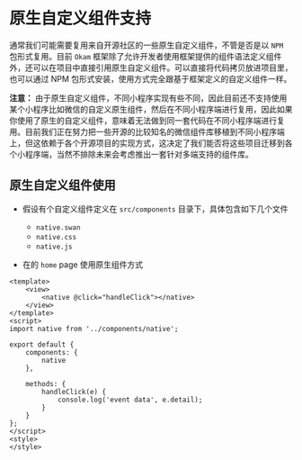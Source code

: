 # 原生自定义组件支持

通常我们可能需要复用来自开源社区的一些原生自定义组件，不管是否是以 `NPM` 包形式复用。目前 `Okam` 框架除了允许开发者使用框架提供的组件语法定义组件外，还可以在项目中直接引用原生自定义组件。可以直接将代码拷贝放进项目里，也可以通过 NPM 包形式安装，使用方式完全跟基于框架定义的自定义组件一样。

**注意：** 由于原生自定义组件，不同小程序实现有些不同，因此目前还不支持使用某个小程序比如微信的自定义原生组件，然后在不同小程序端进行复用，因此如果你使用了原生的自定义组件，意味着无法做到同一套代码在不同小程序端进行复用。目前我们正在努力把一些开源的比较知名的微信组件库移植到不同小程序端上，但这依赖于各个开源项目的实现方式，这决定了我们能否将这些项目迁移到各个小程序端，当然不排除未来会考虑推出一套针对多端支持的组件库。

## 原生自定义组件使用

* 假设有个自定义组件定义在 `src/components` 目录下，具体包含如下几个文件

    * `native.swan`
    * `native.css`
    * `native.js`

* 在的 `home` page 使用原生组件方式

```pages/home.vue
<template>
    <view>
        <native @click="handleClick"></native>
    </view>
</template>
<script>
import native from '../components/native';

export default {
    components: {
        native
    },

    methods: {
        handleClick(e) {
            console.log('event data', e.detail);
        }
    }
};
</script>
<style>
</style>
```
